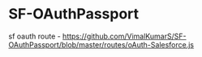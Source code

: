 # SF-OAuthPassport

sf oauth route -
https://github.com/VimalKumarS/SF-OAuthPassport/blob/master/routes/oAuth-Salesforce.js
